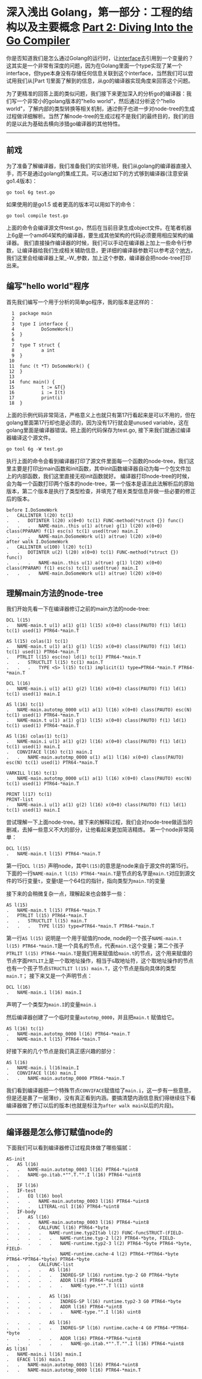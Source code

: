 # 深入浅出 Golang，第一部分：工程的结构以及主要概念 [Part 2: Diving Into the Go Compiler][1]

你是否知道我们是怎么通过Golang的运行时，让[interface][2]去引用到一个变量的？这其实是一个非常有深度的问题，因为在Golang里面一个type实现了某一个interface，但type本身没有存储任何信息关联到这个interface，当然我们可以尝试用我们从[Part 1]里面了解到的信息，从go的编译器实现角度来回答这个问题。

为了更精准的回答上面的类似问题，我们接下来更加深入的分析go的编译器：我们写一个非常小的golang版本的"hello world"，然后通过分析这个"hello world"，了解内部的类型转换等相关机制，通过例子也进一步对node-tree的生成过程做详细解析。当然了解node-tree的生成过程不是我们的最终目的，我们的目的是以此为基础去横向涉猎go编译器的其他特性。

- - -

## 前戏
为了准备了解编译器，我们准备我们的实验环境，我们从golang的编译器直接入手，而不是通过golang的集成工具。可以通过如下的方式够到编译器(注意安装go1.4版本)：

```
go tool 6g test.go
```

如果使用的是go1.5 或者更高的版本可以用如下的命令：

```
go tool compile test.go
```

上面的命令会编译源文件test.go，然后在当前目录生成object文件。在笔者机器上6g是一个amd64架构的编译器，要生成其他架构的代码必须要用相应架构的编译器。
我们直接操作编译器的时候，我们可以手动在编译器上加上一些命令行参数，让编译器给我们生成相关辅助信息，更详细的编译器参数可以参考这个[地方][3]，我们这里会给编译器上架_-W_参数，加上这个参数，编译器会把node-tree打印出来。

## 编写"hello world"程序
首先我们编写一个用于分析的简单go程序，我的版本是这样的：

```
  1  package main
  2 
  3  type I interface {
  4          DoSomeWork()
  5  }
  6 
  7  type T struct {
  8          a int
  9  }
 10 
 11  func (t *T) DoSomeWork() {
 12  }
 13 
 14  func main() {
 15          t := &T{}
 16          i := I(t)
 17          print(i)
 18  }
```

上面的示例代码非常简洁，严格意义上也就只有第17行看起来是可以不用的，但在golang里面第17行却也是必须的，因为没有17行就会是unused variable，这在golang里面是编译器错误。把上面的代码保存为test.go, 接下来我们就通过编译器编译这个源文件。
```
go tool 6g -W test.go
```
执行上面的命令会看到编译器打印了源文件里面每一个函数的node-tree，我们这里主要是打印出main函数和init函数，其中init函数编译器自动为每一个包文件加上的内部函数，我们这里直接无视init函数就好。
编译器打印node-tree的时候，会为每一个函数打印两个版本的node-tree，第一个版本是语法此法解析后的原始版本，第二个版本是执行了类型检查，并填充了相关类型信息并做一些必要的修正后的版本。

```
before I.DoSomeWork
.   CALLINTER l(20) tc(1)
.   .   DOTINTER l(20) x(0+0) tc(1) FUNC-method(*struct {}) func()
.   .   .   NAME-main..this u(1) a(true) g(1) l(20) x(0+0) class(PPARAM) f(1) esc(s) tc(1) used(true) main.I
.   .   .   NAME-main.DoSomeWork u(1) a(true) l(20) x(0+0)
after walk I.DoSomeWork
.   CALLINTER u(100) l(20) tc(1)
.   .   DOTINTER u(2) l(20) x(0+0) tc(1) FUNC-method(*struct {}) func()
.   .   .   NAME-main..this u(1) a(true) g(1) l(20) x(0+0) class(PPARAM) f(1) esc(s) tc(1) used(true) main.I
.   .   .   NAME-main.DoSomeWork u(1) a(true) l(20) x(0+0)
```

## 理解main方法的node-tree
我们开始先看一下在编译器修订之前的main方法的node-tree:
```
DCL l(15)
.   NAME-main.t u(1) a(1) g(1) l(15) x(0+0) class(PAUTO) f(1) ld(1) tc(1) used(1) PTR64-*main.T

AS l(15) colas(1) tc(1)
.   NAME-main.t u(1) a(1) g(1) l(15) x(0+0) class(PAUTO) f(1) ld(1) tc(1) used(1) PTR64-*main.T
.   PTRLIT l(15) esc(no) ld(1) tc(1) PTR64-*main.T
.   .   STRUCTLIT l(15) tc(1) main.T
.   .   .   TYPE <S> l(15) tc(1) implicit(1) type=PTR64-*main.T PTR64-*main.T

DCL l(16)
.   NAME-main.i u(1) a(1) g(2) l(16) x(0+0) class(PAUTO) f(1) ld(1) tc(1) used(1) main.I

AS l(16) tc(1)
.   NAME-main.autotmp_0000 u(1) a(1) l(16) x(0+0) class(PAUTO) esc(N) tc(1) used(1) PTR64-*main.T
.   NAME-main.t u(1) a(1) g(1) l(15) x(0+0) class(PAUTO) f(1) ld(1) tc(1) used(1) PTR64-*main.T

AS l(16) colas(1) tc(1)
.   NAME-main.i u(1) a(1) g(2) l(16) x(0+0) class(PAUTO) f(1) ld(1) tc(1) used(1) main.I
.   CONVIFACE l(16) tc(1) main.I
.   .   NAME-main.autotmp_0000 u(1) a(1) l(16) x(0+0) class(PAUTO) esc(N) tc(1) used(1) PTR64-*main.T

VARKILL l(16) tc(1)
.   NAME-main.autotmp_0000 u(1) a(1) l(16) x(0+0) class(PAUTO) esc(N) tc(1) used(1) PTR64-*main.T

PRINT l(17) tc(1)
PRINT-list
.   NAME-main.i u(1) a(1) g(2) l(16) x(0+0) class(PAUTO) f(1) ld(1) tc(1) used(1) main.I
```
尝试理解一下上面node-tree。接下来的解释过程，我们会对node-tree做适当的删减，去掉一些意义不大的部分，让他看起来更加简洁精炼。
第一个node非常简单：
```
DCL l(15)
.   NAME-main.t l(15) PTR64-*main.T
```
第一行`DCL l(15)` 声明node，其中`l(15)`的意思是node来自于源文件的第15行。下面的一行`NAME-main.t l(15) PTR64-*main.T`是节点的名字是`main.t`对应到源文件的15行变量`t`，变量t是一个64位的指针，指向类型为`main.T`的变量

接下来的会稍微复杂一点，理解起来也会棘手一些：
```
AS l(15) 
.   NAME-main.t l(15) PTR64-*main.T
.   PTRLIT l(15) PTR64-*main.T
.   .   STRUCTLIT l(15) main.T
.   .   .   TYPE l(15) type=PTR64-*main.T PTR64-*main.T
```
第一行`AS l(15)` 说明是一个用于赋值的node, node的一个孩子`NAME-main.t l(15) PTR64-*main.T`是一个具名的节点，代表`main.t`这个变量；第二个孩子`PTRLIT l(15) PTR64-*main.T`是我们用来赋值给`main.t`的节点，这个用来赋值的节点字面`PRTLIT`上是一个取地址操作，相当于`&`取地址符，这个取地址操作的节点也有一个孩子节点`STRUCTLIT l(15) main.T`，这个节点是指向具体的类型`main.T`；
接下来又是一个声明节点：
```
DCL l(16)
.   NAME-main.i l(16) main.I
```
声明了一个类型为`main.I`的变量`main.i`

然后编译器创建了一个临时变量`autotmp_0000`，并且把`main.t` 赋值给它。

```
AS l(16) tc(1)
.   NAME-main.autotmp_0000 l(16) PTR64-*main.T
.   NAME-main.t l(15) PTR64-*main.T
```
好接下来的几个节点是我们真正感兴趣的部分：
```
AS l(16) 
.   NAME-main.i l(16)main.I
.   CONVIFACE l(16) main.I
.   .   NAME-main.autotmp_0000 PTR64-*main.T
```
我们看到编译器把一个特殊节点`CONVIFACE`赋值给了`main.i`，这一步有一些意思，但是还是裹了一层薄纱，没有真正看到内涵。要搞清楚内涵信息我们得继续往下看编译器做了修订以后的版本(也就是标注为`after walk main`以后的片段)。

- - -

## 编译器是怎么修订赋值node的
下面我们可以看到编译器修订过程具体做了哪些猫腻：
```
AS-init
.   AS l(16) 
.   .   NAME-main.autotmp_0003 l(16) PTR64-*uint8
.   .   NAME-go.itab.*"".T."".I l(16) PTR64-*uint8

.   IF l(16) 
.   IF-test
.   .   EQ l(16) bool
.   .   .   NAME-main.autotmp_0003 l(16) PTR64-*uint8
.   .   .   LITERAL-nil I(16) PTR64-*uint8
.   IF-body
.   .   AS l(16)
.   .   .   NAME-main.autotmp_0003 l(16) PTR64-*uint8
.   .   .   CALLFUNC l(16) PTR64-*byte
.   .   .   .   NAME-runtime.typ2Itab l(2) FUNC-funcSTRUCT-(FIELD-
.   .   .   .   .   NAME-runtime.typ·2 l(2) PTR64-*byte, FIELD-
.   .   .   .   .   NAME-runtime.typ2·3 l(2) PTR64-*byte PTR64-*byte, FIELD-
.   .   .   .   .   NAME-runtime.cache·4 l(2) PTR64-*PTR64-*byte PTR64-*PTR64-*byte) PTR64-*byte
.   .   .   CALLFUNC-list
.   .   .   .   AS l(16) 
.   .   .   .   .   INDREG-SP l(16) runtime.typ·2 G0 PTR64-*byte
.   .   .   .   .   ADDR l(16) PTR64-*uint8
.   .   .   .   .   .   NAME-type.*"".T l(11) uint8

.   .   .   .   AS l(16)
.   .   .   .   .   INDREG-SP l(16) runtime.typ2·3 G0 PTR64-*byte
.   .   .   .   .   ADDR l(16) PTR64-*uint8
.   .   .   .   .   .   NAME-type."".I l(16) uint8

.   .   .   .   AS l(16) 
.   .   .   .   .   INDREG-SP l(16) runtime.cache·4 G0 PTR64-*PTR64-*byte
.   .   .   .   .   ADDR l(16) PTR64-*PTR64-*uint8
.   .   .   .   .   .   NAME-go.itab.*"".T."".I l(16) PTR64-*uint8
AS l(16) 
.   NAME-main.i l(16) main.I
.   EFACE l(16) main.I
.   .   NAME-main.autotmp_0003 l(16) PTR64-*uint8
.   .   NAME-main.autotmp_0000 l(16) PTR64-*main.T
```








[1]: http://blog.altoros.com/golang-internals-part-2-diving-into-the-go-compiler.html "Part 2: Diving Into the Go Compiler"
[2]: http://jordanorelli.com/post/32665860244/how-to-use-interfaces-in-go "interface in go"
[3]: https://golang.org/cmd/compile/ "Compiler"